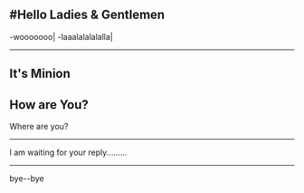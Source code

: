 #Hello Ladies & Gentlemen
-----

-wooooooo|
-laaalalalalalla|


--------


It's Minion
------

How are You?
-------

Where are you?


------


I am waiting for your reply.........


------



bye--bye
